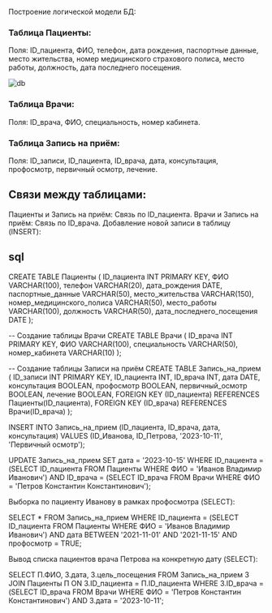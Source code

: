 Построение логической модели БД:

### Таблица Пациенты:
  Поля: ID_пациента, ФИО, телефон, дата рождения, паспортные данные, место жительства, номер медицинского страхового полиса, место работы, должность, дата последнего посещения.

![db](db.png)
  
### Таблица Врачи:
  Поля: ID_врача, ФИО, специальность, номер кабинета.
  
### Таблица Запись на приём:
  Поля: ID_записи, ID_пациента, ID_врача, дата, консультация, профосмотр, первичный осмотр, лечение.

## Связи между таблицами:

Пациенты и Запись на приём: Связь по ID_пациента.
Врачи и Запись на приём: Связь по ID_врача.
Добавление новой записи в таблицу (INSERT):

## sql

CREATE TABLE Пациенты (
    ID_пациента INT PRIMARY KEY,
    ФИО VARCHAR(100),
    телефон VARCHAR(20),
    дата_рождения DATE,
    паспортные_данные VARCHAR(50),
    место_жительства VARCHAR(150),
    номер_медицинского_полиса VARCHAR(50),
    место_работы VARCHAR(100),
    должность VARCHAR(50),
    дата_последнего_посещения DATE
);

-- Создание таблицы Врачи
CREATE TABLE Врачи (
    ID_врача INT PRIMARY KEY,
    ФИО VARCHAR(100),
    специальность VARCHAR(50),
    номер_кабинета VARCHAR(10)
);

-- Создание таблицы Записи на приём
CREATE TABLE Запись_на_прием (
    ID_записи INT PRIMARY KEY,
    ID_пациента INT,
    ID_врача INT,
    дата DATE,
    консультация BOOLEAN,
    профосмотр BOOLEAN,
    первичный_осмотр BOOLEAN,
    лечение BOOLEAN,
    FOREIGN KEY (ID_пациента) REFERENCES Пациенты(ID_пациента),
    FOREIGN KEY (ID_врача) REFERENCES Врачи(ID_врача)
);

INSERT INTO Запись_на_прием (ID_пациента, ID_врача, дата, консультация) 
VALUES (ID_Иванова, ID_Петрова, '2023-10-11', 'Первичный осмотр');


UPDATE Запись_на_прием
SET дата = '2023-10-15'
WHERE ID_пациента = (SELECT ID_пациента FROM Пациенты WHERE ФИО = 'Иванов Владимир Иванович')
  AND ID_врача = (SELECT ID_врача FROM Врачи WHERE ФИО = 'Петров Константин Константинович');

Выборка по пациенту Иванову в рамках профосмотра (SELECT):

SELECT *
FROM Запись_на_прием
WHERE ID_пациента = (SELECT ID_пациента FROM Пациенты WHERE ФИО = 'Иванов Владимир Иванович')
  AND дата BETWEEN '2021-11-01' AND '2021-11-15'
  AND профосмотр = TRUE;

Вывод списка пациентов врача Петрова на конкретную дату (SELECT):

SELECT П.ФИО, З.дата, З.цель_посещения
FROM Запись_на_прием З
JOIN Пациенты П ON З.ID_пациента = П.ID_пациента
WHERE З.ID_врача = (SELECT ID_врача FROM Врачи WHERE ФИО = 'Петров Константин Константинович')
  AND З.дата = '2023-10-11';
